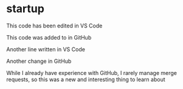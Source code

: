 # startup
This code has been edited in VS Code

This code was added to in GitHub

Another line written in VS Code

Another change in GitHub

While I already have experience with GitHub, I rarely manage merge requests, so this was a new
and interesting thing to learn about